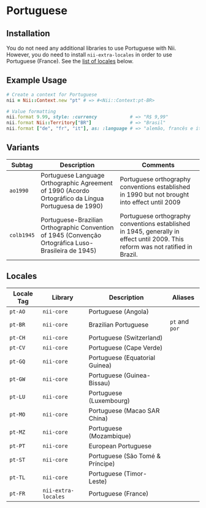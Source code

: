 <!-- This file has been generated. Source: languages/_template.md.erb -->

# Portuguese

## Installation

You do not need any additional libraries to use Portuguese with Nii.
However, you do need to install `nii-extra-locales` in order to use Portuguese (France).
See the [list of locales](#locales) below.

## Example Usage

``` ruby
# Create a context for Portuguese
nii = Nii::Context.new "pt" # => #<Nii::Context:pt-BR>

# Value formatting
nii.format 9.99, style: :currency            # => "R$ 9,99"
nii.format Nii::Territory["BR"]              # => "Brasil"
nii.format ["de", "fr", "it"], as: :language # => "alemão, francês e italiano"
```

## Variants

<table>
  <thead>
    <tr>
      <th>Subtag</th>
      <th>Description</th>
      <th>Comments</th>
    </tr>
  </thead>
  <tbody>
    <tr>
      <td><code>ao1990</code></td>
      <td>Portuguese Language Orthographic Agreement of 1990 (Acordo Ortográfico da Língua Portuguesa de 1990)</td>
      <td>Portuguese orthography conventions established in 1990 but not brought into effect until 2009</td>
    </tr>
    <tr>
      <td><code>colb1945</code></td>
      <td>Portuguese-Brazilian Orthographic Convention of 1945 (Convenção Ortográfica Luso-Brasileira de 1945)</td>
      <td>Portuguese orthography conventions established in 1945, generally in effect until 2009. This reform was not ratified in Brazil.</td>
    </tr>
  </tbody>
</table>

## Locales

<table>
  <thead>
    <tr>
      <th>Locale Tag</th>
      <th>Library</th>
      <th>Description</th>
      <th>Aliases</th>
    </tr>
  </thead>
  <tbody>
    <tr>
      <td><code>pt-AO</code></td>
      <td><code>nii-core</code></td>
      <td>Portuguese (Angola)</td>
      <td></td>
    </tr>
    <tr>
      <td><code>pt-BR</code></td>
      <td><code>nii-core</code></td>
      <td>Brazilian Portuguese</td>
      <td><code>pt</code> and <code>por</code></td>
    </tr>
    <tr>
      <td><code>pt-CH</code></td>
      <td><code>nii-core</code></td>
      <td>Portuguese (Switzerland)</td>
      <td></td>
    </tr>
    <tr>
      <td><code>pt-CV</code></td>
      <td><code>nii-core</code></td>
      <td>Portuguese (Cape Verde)</td>
      <td></td>
    </tr>
    <tr>
      <td><code>pt-GQ</code></td>
      <td><code>nii-core</code></td>
      <td>Portuguese (Equatorial Guinea)</td>
      <td></td>
    </tr>
    <tr>
      <td><code>pt-GW</code></td>
      <td><code>nii-core</code></td>
      <td>Portuguese (Guinea-Bissau)</td>
      <td></td>
    </tr>
    <tr>
      <td><code>pt-LU</code></td>
      <td><code>nii-core</code></td>
      <td>Portuguese (Luxembourg)</td>
      <td></td>
    </tr>
    <tr>
      <td><code>pt-MO</code></td>
      <td><code>nii-core</code></td>
      <td>Portuguese (Macao SAR China)</td>
      <td></td>
    </tr>
    <tr>
      <td><code>pt-MZ</code></td>
      <td><code>nii-core</code></td>
      <td>Portuguese (Mozambique)</td>
      <td></td>
    </tr>
    <tr>
      <td><code>pt-PT</code></td>
      <td><code>nii-core</code></td>
      <td>European Portuguese</td>
      <td></td>
    </tr>
    <tr>
      <td><code>pt-ST</code></td>
      <td><code>nii-core</code></td>
      <td>Portuguese (São Tomé &amp; Príncipe)</td>
      <td></td>
    </tr>
    <tr>
      <td><code>pt-TL</code></td>
      <td><code>nii-core</code></td>
      <td>Portuguese (Timor-Leste)</td>
      <td></td>
    </tr>
    <tr>
      <td><code>pt-FR</code></td>
      <td><code>nii-extra-locales</code></td>
      <td>Portuguese (France)</td>
      <td></td>
    </tr>
  </tbody>
</table>

